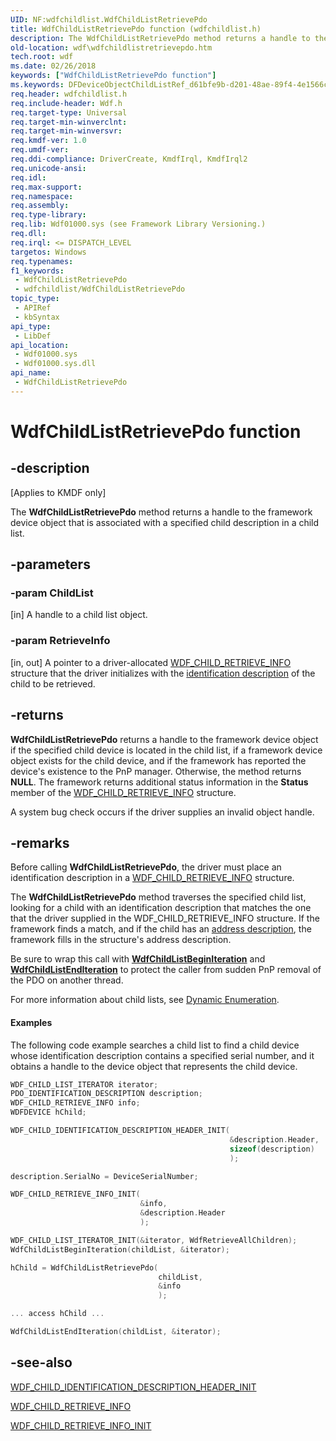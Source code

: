 ```yaml
---
UID: NF:wdfchildlist.WdfChildListRetrievePdo
title: WdfChildListRetrievePdo function (wdfchildlist.h)
description: The WdfChildListRetrievePdo method returns a handle to the framework device object that is associated with a specified child description in a child list.
old-location: wdf\wdfchildlistretrievepdo.htm
tech.root: wdf
ms.date: 02/26/2018
keywords: ["WdfChildListRetrievePdo function"]
ms.keywords: DFDeviceObjectChildListRef_d61bfe9b-d201-48ae-89f4-4e1566c0a396.xml, WdfChildListRetrievePdo, WdfChildListRetrievePdo method, kmdf.wdfchildlistretrievepdo, wdf.wdfchildlistretrievepdo, wdfchildlist/WdfChildListRetrievePdo
req.header: wdfchildlist.h
req.include-header: Wdf.h
req.target-type: Universal
req.target-min-winverclnt:
req.target-min-winversvr:
req.kmdf-ver: 1.0
req.umdf-ver:
req.ddi-compliance: DriverCreate, KmdfIrql, KmdfIrql2
req.unicode-ansi:
req.idl:
req.max-support:
req.namespace:
req.assembly:
req.type-library:
req.lib: Wdf01000.sys (see Framework Library Versioning.)
req.dll:
req.irql: <= DISPATCH_LEVEL
targetos: Windows
req.typenames:
f1_keywords:
 - WdfChildListRetrievePdo
 - wdfchildlist/WdfChildListRetrievePdo
topic_type:
 - APIRef
 - kbSyntax
api_type:
 - LibDef
api_location:
 - Wdf01000.sys
 - Wdf01000.sys.dll
api_name:
 - WdfChildListRetrievePdo
---
```


# WdfChildListRetrievePdo function


## -description

<p class="CCE_Message">[Applies to KMDF only]</p>

The <b>WdfChildListRetrievePdo</b> method returns a handle to the framework device object that is associated with a specified child description in a child list.

## -parameters

### -param ChildList

[in]
A handle to a child list object.

### -param RetrieveInfo

[in, out]
A pointer to a driver-allocated <a href="/windows-hardware/drivers/ddi/wdfchildlist/ns-wdfchildlist-_wdf_child_retrieve_info">WDF_CHILD_RETRIEVE_INFO</a> structure that the driver initializes with the <a href="/windows-hardware/drivers/wdf/dynamic-enumeration">identification description</a> of the child to be retrieved.

## -returns

<b>WdfChildListRetrievePdo</b> returns a handle to the framework device object if the specified child device is located in the child list, if a framework device object exists for the child device, and if the framework has reported the device's existence to the PnP manager. Otherwise, the method returns <b>NULL</b>. The framework returns additional status information in the <b>Status</b> member of the <a href="/windows-hardware/drivers/ddi/wdfchildlist/ns-wdfchildlist-_wdf_child_retrieve_info">WDF_CHILD_RETRIEVE_INFO</a> structure.

A system bug check occurs if the driver supplies an invalid object handle.

## -remarks

Before calling <b>WdfChildListRetrievePdo</b>, the driver must place an identification description in a <a href="/windows-hardware/drivers/ddi/wdfchildlist/ns-wdfchildlist-_wdf_child_retrieve_info">WDF_CHILD_RETRIEVE_INFO</a> structure.

The <b>WdfChildListRetrievePdo</b> method traverses the specified child list, looking for a child with an identification description that matches the one that the driver supplied in the WDF_CHILD_RETRIEVE_INFO structure. If the framework finds a match, and if the child has an <a href="/windows-hardware/drivers/wdf/dynamic-enumeration">address description</a>, the framework fills in the structure's address description.

Be sure to wrap this call with [**WdfChildListBeginIteration**](./nf-wdfchildlist-wdfchildlistbeginiteration.md) and [**WdfChildListEndIteration**](./nf-wdfchildlist-wdfchildlistenditeration.md) to protect the caller from sudden PnP removal of the PDO on another thread.

For more information about child lists, see <a href="/windows-hardware/drivers/wdf/dynamic-enumeration">Dynamic Enumeration</a>.


#### Examples

The following code example searches a child list to find a child device whose identification description contains a specified serial number, and it obtains a handle to the device object that represents the child device.

```cpp
WDF_CHILD_LIST_ITERATOR iterator;
PDO_IDENTIFICATION_DESCRIPTION description;
WDF_CHILD_RETRIEVE_INFO info;
WDFDEVICE hChild;

WDF_CHILD_IDENTIFICATION_DESCRIPTION_HEADER_INIT(
                                                 &description.Header,
                                                 sizeof(description)
                                                 );

description.SerialNo = DeviceSerialNumber;

WDF_CHILD_RETRIEVE_INFO_INIT(
                             &info,
                             &description.Header
                             );

WDF_CHILD_LIST_ITERATOR_INIT(&iterator, WdfRetrieveAllChildren);
WdfChildListBeginIteration(childList, &iterator);

hChild = WdfChildListRetrievePdo(
                                 childList,
                                 &info
                                 );

... access hChild ...

WdfChildListEndIteration(childList, &iterator);
```

## -see-also

<a href="/windows-hardware/drivers/ddi/wdfchildlist/nf-wdfchildlist-wdf_child_identification_description_header_init">WDF_CHILD_IDENTIFICATION_DESCRIPTION_HEADER_INIT</a>



<a href="/windows-hardware/drivers/ddi/wdfchildlist/ns-wdfchildlist-_wdf_child_retrieve_info">WDF_CHILD_RETRIEVE_INFO</a>



<a href="/windows-hardware/drivers/ddi/wdfchildlist/nf-wdfchildlist-wdf_child_retrieve_info_init">WDF_CHILD_RETRIEVE_INFO_INIT</a>
